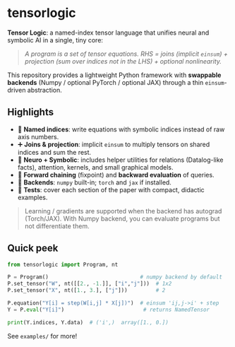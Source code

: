 # tensorlogic

**Tensor Logic**: a named-index tensor language that unifies neural and symbolic AI in a single, tiny core:
> *A program is a set of tensor equations. RHS = joins (implicit `einsum`) + projection (sum over indices not in the LHS) + optional nonlinearity.*

This repository provides a lightweight Python framework with **swappable backends**
(Numpy / optional PyTorch / optional JAX) through a thin `einsum`-driven abstraction.

## Highlights

- 🧮 **Named indices**: write equations with symbolic indices instead of raw axis numbers.
- ➕ **Joins & projection**: implicit `einsum` to multiply tensors on shared indices and sum the rest.
- 🧠 **Neuro + Symbolic**: includes helper utilities for relations (Datalog-like facts), attention, kernels, and small graphical models.
- 🔁 **Forward chaining** (fixpoint) and **backward evaluation** of queries.
- 🔌 **Backends**: `numpy` built-in; `torch` and `jax` if installed.
- 🧪 **Tests**: cover each section of the paper with compact, didactic examples.

> Learning / gradients are supported when the backend has autograd (Torch/JAX).
> With Numpy backend, you can evaluate programs but not differentiate them.

## Quick peek

```python
from tensorlogic import Program, nt

P = Program()                             # numpy backend by default
P.set_tensor("W", nt([[2., -1.]], ["i","j"]))  # 1x2
P.set_tensor("X", nt([1., 3.], ["j"]))         # 2

P.equation("Y[i] = step(W[i,j] * X[j])")  # einsum 'ij,j->i' + step
Y = P.eval("Y[i]")                         # returns NamedTensor

print(Y.indices, Y.data)  # ('i',)  array([1., 0.])
```

See `examples/` for more!
